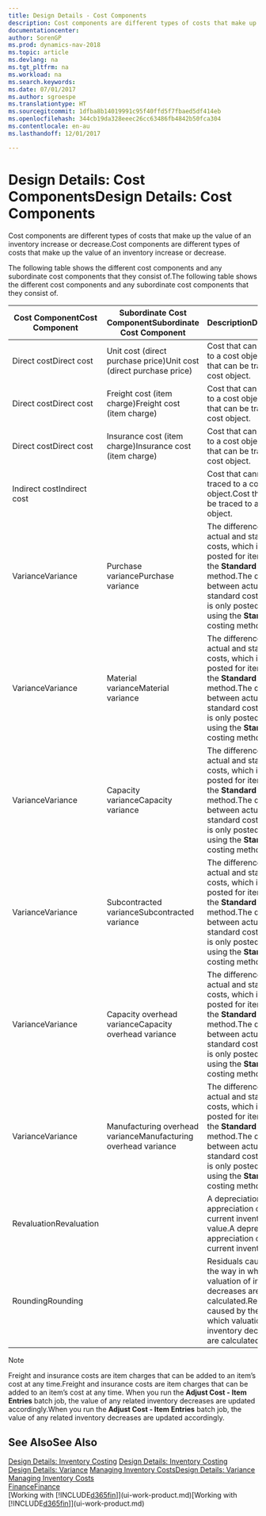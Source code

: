 ```yaml
---
title: Design Details - Cost Components
description: Cost components are different types of costs that make up the value of an inventory increase or decrease.
documentationcenter: 
author: SorenGP
ms.prod: dynamics-nav-2018
ms.topic: article
ms.devlang: na
ms.tgt_pltfrm: na
ms.workload: na
ms.search.keywords: 
ms.date: 07/01/2017
ms.author: sgroespe
ms.translationtype: HT
ms.sourcegitcommit: 1dfba8b14019991c95f40ffd5f7fbaed5df414eb
ms.openlocfilehash: 344cb19da328eeec26cc63486fb4842b50fca304
ms.contentlocale: en-au
ms.lasthandoff: 12/01/2017

---
```

# <a name="design-details-cost-components"></a><span data-ttu-id="bb1f3-103">Design Details: Cost Components</span><span class="sxs-lookup"><span data-stu-id="bb1f3-103">Design Details: Cost Components</span></span>
<span data-ttu-id="bb1f3-104">Cost components are different types of costs that make up the value of an inventory increase or decrease.</span><span class="sxs-lookup"><span data-stu-id="bb1f3-104">Cost components are different types of costs that make up the value of an inventory increase or decrease.</span></span>  

 <span data-ttu-id="bb1f3-105">The following table shows the different cost components and any subordinate cost components that they consist of.</span><span class="sxs-lookup"><span data-stu-id="bb1f3-105">The following table shows the different cost components and any subordinate cost components that they consist of.</span></span>  

|<span data-ttu-id="bb1f3-106">Cost Component</span><span class="sxs-lookup"><span data-stu-id="bb1f3-106">Cost Component</span></span>|<span data-ttu-id="bb1f3-107">Subordinate Cost Component</span><span class="sxs-lookup"><span data-stu-id="bb1f3-107">Subordinate Cost Component</span></span>|<span data-ttu-id="bb1f3-108">Description</span><span class="sxs-lookup"><span data-stu-id="bb1f3-108">Description</span></span>|  
|--------------------|--------------------------------|---------------------------------------|  
|<span data-ttu-id="bb1f3-109">Direct cost</span><span class="sxs-lookup"><span data-stu-id="bb1f3-109">Direct cost</span></span>|<span data-ttu-id="bb1f3-110">Unit cost (direct purchase price)</span><span class="sxs-lookup"><span data-stu-id="bb1f3-110">Unit cost (direct purchase price)</span></span>|<span data-ttu-id="bb1f3-111">Cost that can be traced to a cost object.</span><span class="sxs-lookup"><span data-stu-id="bb1f3-111">Cost that can be traced to a cost object.</span></span>|  
|<span data-ttu-id="bb1f3-112">Direct cost</span><span class="sxs-lookup"><span data-stu-id="bb1f3-112">Direct cost</span></span>|<span data-ttu-id="bb1f3-113">Freight cost (item charge)</span><span class="sxs-lookup"><span data-stu-id="bb1f3-113">Freight cost (item charge)</span></span>|<span data-ttu-id="bb1f3-114">Cost that can be traced to a cost object.</span><span class="sxs-lookup"><span data-stu-id="bb1f3-114">Cost that can be traced to a cost object.</span></span>|  
|<span data-ttu-id="bb1f3-115">Direct cost</span><span class="sxs-lookup"><span data-stu-id="bb1f3-115">Direct cost</span></span>|<span data-ttu-id="bb1f3-116">Insurance cost (item charge)</span><span class="sxs-lookup"><span data-stu-id="bb1f3-116">Insurance cost (item charge)</span></span>|<span data-ttu-id="bb1f3-117">Cost that can be traced to a cost object.</span><span class="sxs-lookup"><span data-stu-id="bb1f3-117">Cost that can be traced to a cost object.</span></span>|  
|<span data-ttu-id="bb1f3-118">Indirect cost</span><span class="sxs-lookup"><span data-stu-id="bb1f3-118">Indirect cost</span></span>||<span data-ttu-id="bb1f3-119">Cost that cannot be traced to a cost object.</span><span class="sxs-lookup"><span data-stu-id="bb1f3-119">Cost that cannot be traced to a cost object.</span></span>|  
|<span data-ttu-id="bb1f3-120">Variance</span><span class="sxs-lookup"><span data-stu-id="bb1f3-120">Variance</span></span>|<span data-ttu-id="bb1f3-121">Purchase variance</span><span class="sxs-lookup"><span data-stu-id="bb1f3-121">Purchase variance</span></span>|<span data-ttu-id="bb1f3-122">The difference between actual and standard costs, which is only posted for items using the **Standard** costing method.</span><span class="sxs-lookup"><span data-stu-id="bb1f3-122">The difference between actual and standard costs, which is only posted for items using the **Standard** costing method.</span></span>|  
|<span data-ttu-id="bb1f3-123">Variance</span><span class="sxs-lookup"><span data-stu-id="bb1f3-123">Variance</span></span>|<span data-ttu-id="bb1f3-124">Material variance</span><span class="sxs-lookup"><span data-stu-id="bb1f3-124">Material variance</span></span>|<span data-ttu-id="bb1f3-125">The difference between actual and standard costs, which is only posted for items using the **Standard** costing method.</span><span class="sxs-lookup"><span data-stu-id="bb1f3-125">The difference between actual and standard costs, which is only posted for items using the **Standard** costing method.</span></span>|  
|<span data-ttu-id="bb1f3-126">Variance</span><span class="sxs-lookup"><span data-stu-id="bb1f3-126">Variance</span></span>|<span data-ttu-id="bb1f3-127">Capacity variance</span><span class="sxs-lookup"><span data-stu-id="bb1f3-127">Capacity variance</span></span>|<span data-ttu-id="bb1f3-128">The difference between actual and standard costs, which is only posted for items using the **Standard** costing method.</span><span class="sxs-lookup"><span data-stu-id="bb1f3-128">The difference between actual and standard costs, which is only posted for items using the **Standard** costing method.</span></span>|  
|<span data-ttu-id="bb1f3-129">Variance</span><span class="sxs-lookup"><span data-stu-id="bb1f3-129">Variance</span></span>|<span data-ttu-id="bb1f3-130">Subcontracted variance</span><span class="sxs-lookup"><span data-stu-id="bb1f3-130">Subcontracted variance</span></span>|<span data-ttu-id="bb1f3-131">The difference between actual and standard costs, which is only posted for items using the **Standard** costing method.</span><span class="sxs-lookup"><span data-stu-id="bb1f3-131">The difference between actual and standard costs, which is only posted for items using the **Standard** costing method.</span></span>|  
|<span data-ttu-id="bb1f3-132">Variance</span><span class="sxs-lookup"><span data-stu-id="bb1f3-132">Variance</span></span>|<span data-ttu-id="bb1f3-133">Capacity overhead variance</span><span class="sxs-lookup"><span data-stu-id="bb1f3-133">Capacity overhead variance</span></span>|<span data-ttu-id="bb1f3-134">The difference between actual and standard costs, which is only posted for items using the **Standard** costing method.</span><span class="sxs-lookup"><span data-stu-id="bb1f3-134">The difference between actual and standard costs, which is only posted for items using the **Standard** costing method.</span></span>|  
|<span data-ttu-id="bb1f3-135">Variance</span><span class="sxs-lookup"><span data-stu-id="bb1f3-135">Variance</span></span>|<span data-ttu-id="bb1f3-136">Manufacturing overhead variance</span><span class="sxs-lookup"><span data-stu-id="bb1f3-136">Manufacturing overhead variance</span></span>|<span data-ttu-id="bb1f3-137">The difference between actual and standard costs, which is only posted for items using the **Standard** costing method.</span><span class="sxs-lookup"><span data-stu-id="bb1f3-137">The difference between actual and standard costs, which is only posted for items using the **Standard** costing method.</span></span>|  
|<span data-ttu-id="bb1f3-138">Revaluation</span><span class="sxs-lookup"><span data-stu-id="bb1f3-138">Revaluation</span></span>||<span data-ttu-id="bb1f3-139">A depreciation or appreciation of the current inventory value.</span><span class="sxs-lookup"><span data-stu-id="bb1f3-139">A depreciation or appreciation of the current inventory value.</span></span>|  
|<span data-ttu-id="bb1f3-140">Rounding</span><span class="sxs-lookup"><span data-stu-id="bb1f3-140">Rounding</span></span>||<span data-ttu-id="bb1f3-141">Residuals caused by the way in which valuation of inventory decreases are calculated.</span><span class="sxs-lookup"><span data-stu-id="bb1f3-141">Residuals caused by the way in which valuation of inventory decreases are calculated.</span></span>|  

> [!NOTE]  
>  <span data-ttu-id="bb1f3-142">Freight and insurance costs are item charges that can be added to an item’s cost at any time.</span><span class="sxs-lookup"><span data-stu-id="bb1f3-142">Freight and insurance costs are item charges that can be added to an item’s cost at any time.</span></span> <span data-ttu-id="bb1f3-143">When you run the **Adjust Cost - Item Entries** batch job, the value of any related inventory decreases are updated accordingly.</span><span class="sxs-lookup"><span data-stu-id="bb1f3-143">When you run the **Adjust Cost - Item Entries** batch job, the value of any related inventory decreases are updated accordingly.</span></span>  

## <a name="see-also"></a><span data-ttu-id="bb1f3-144">See Also</span><span class="sxs-lookup"><span data-stu-id="bb1f3-144">See Also</span></span>  
 <span data-ttu-id="bb1f3-145">[Design Details: Inventory Costing](design-details-inventory-costing.md) </span><span class="sxs-lookup"><span data-stu-id="bb1f3-145">[Design Details: Inventory Costing](design-details-inventory-costing.md) </span></span>  
 <span data-ttu-id="bb1f3-146">[Design Details: Variance](design-details-variance.md) [Managing Inventory Costs](finance-manage-inventory-costs.md)</span><span class="sxs-lookup"><span data-stu-id="bb1f3-146">[Design Details: Variance](design-details-variance.md) [Managing Inventory Costs](finance-manage-inventory-costs.md)</span></span>  
 [<span data-ttu-id="bb1f3-147">Finance</span><span class="sxs-lookup"><span data-stu-id="bb1f3-147">Finance</span></span>](finance.md)  
 <span data-ttu-id="bb1f3-148">[Working with [!INCLUDE[d365fin](includes/d365fin_md.md)]](ui-work-product.md)</span><span class="sxs-lookup"><span data-stu-id="bb1f3-148">[Working with [!INCLUDE[d365fin](includes/d365fin_md.md)]](ui-work-product.md)</span></span>  

